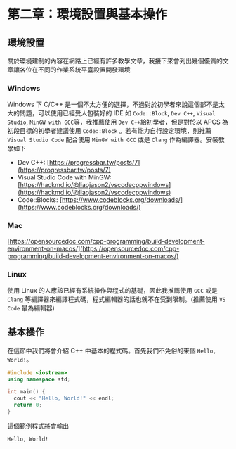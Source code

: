 # 第二章：環境設置與基本操作

## 環境設置

關於環境建制的內容在網路上已經有許多教學文章，我接下來會列出幾個優質的文章讓各位在不同的作業系統平臺設置開發環境

### Windows

Windows 下 C/C++ 是一個不太方便的選擇，不過對於初學者來說這個部不是太大的問題，可以使用已經受人包裝好的 IDE 如 `Code::Block`, `Dev C++`, `Visual Studio`, `MinGW with GCC`等，我推薦使用 `Dev C++`給初學者，但是對於以 APCS 為初段目標的初學者建議使用 `Code::Block` 。若有能力自行設定環境，則推薦 `Visual Studio Code` 配合使用 `MinGW with GCC` 或是 `Clang` 作為編譯器。安裝教學如下

- Dev C++: [https://progressbar.tw/posts/7](https://progressbar.tw/posts/7)
- Visual Studio Code with MinGW: [https://hackmd.io/@liaojason2/vscodecppwindows](https://hackmd.io/@liaojason2/vscodecppwindows)
- Code::Blocks: [https://www.codeblocks.org/downloads/](https://www.codeblocks.org/downloads/)

### Mac

[https://opensourcedoc.com/cpp-programming/build-development-environment-on-macos/](https://opensourcedoc.com/cpp-programming/build-development-environment-on-macos/)

### Linux

使用 Linux 的人應該已經有系統操作與程式的基礎，因此我推薦使用 `GCC` 或是 `Clang` 等編譯器來編譯程式碼，程式編輯器的話也就不在受到限制。(推薦使用 `VS Code` 最為編輯器)

## 基本操作

在這節中我們將會介紹 C++ 中基本的程式碼。首先我們不免俗的來個 `Hello, World!`。

```cpp
#include <iostream>
using namespace std;

int main() {
  cout << "Hello, World!" << endl;
  return 0;
}
```

這個範例程式將會輸出

```
Hello, World!
```